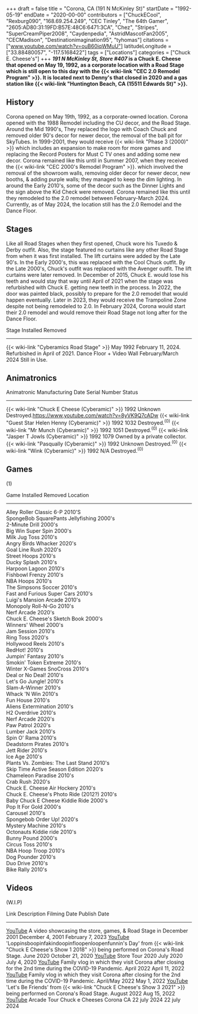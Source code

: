 +++
draft = false
title = "Corona, CA (191 N McKinley St)"
startDate = "1992-05-19"
endDate = "2020-00-00"
contributors = ["ChuckECool", "Rexburg090", "168.69.254.249", "CEC Tinley", "The 64th Gamer", "2605:AD80:31:19FD:B57E:48C6:6471:3CA", "Chez", "Stripes", "SuperCreamPiper2008", "Caydenpedia", "AstridMascotFan2005", "CECMadison", "Destinationimagination95", "tyhomas"]
citations = ["www.youtube.com/watch?v=ouB60iqWMuU"]
latitudeLongitude = ["33.88480057", "-117.5168422"]
tags = ["Locations"]
categories = ["Chuck E. Cheese's"]
+++
***191 N McKinley St, Store #407* is a Chuck E. Cheese that opened on May 19, 1992, as a corporate location with a Road Stage which is still open to this day with the {{< wiki-link "CEC 2.0 Remodel Program" >}}.
It is located next to Denny's that closed in 2020 and a gas station like {{< wiki-link "Huntington Beach, CA (15511 Edwards St)" >}}.**

## History

Corona opened on May 19th, 1992, as a corporate-owned location. Corona opened with the 1988 Remodel including the CU decor, and the Road Stage. Around the Mid 1990's, They replaced the logo with Coach Chuck and removed older 90's decor for newer decor, the removal of the ball pit for SkyTubes. In 1999-2001, they would receive {{< wiki-link "Phase 3 (2000)" >}} which includes an expansion to make room for more games and replacing the Record Posters for Must C TV ones and adding some new decor. Corona remained like this until in Summer 2007, when they received the {{< wiki-link "CEC 2000's Remodel Program" >}}. which involved the removal of the showroom walls, removing older decor for newer decor, new booths, & adding purple walls; they managed to keep the dim lighting. In around the Early 2010's, some of the decor such as the Dinner Lights and the sign above the Kid Check were removed. Corona remained like this until they remodeled to the 2.0 remodel between February-March 2024. Currently, as of May 2024, the location still has the 2.0 Remodel and the Dance Floor.

## Stages

Like all Road Stages when they first opened, Chuck wore his Tuxedo & Derby outfit. Also, the stage featured no curtains like any other Road Stage from when it was first installed. The lift curtains were added by the Late 90's. In the Early 2000's, this was replaced with the Cool Chuck outfit. By the Late 2000's, Chuck's outfit was replaced with the Avenger outfit. The lift curtains were later removed. In December of 2015, Chuck E. would lose his teeth and would stay that way until April of 2021 when the stage was refurbished with Chuck E. getting new teeth in the process. In 2022, the door was painted black, possibly to prepare for the 2.0 remodel that would happen eventually. Later in 2023, they would receive the Trampoline Zone despite not being remodeled to 2.0.
In February 2024, Corona would start their 2.0 remodel and would remove their Road Stage not long after for the Dance Floor.

  Stage                                           Installed             Removed
  ----------------------------------------------- --------------------- --------------------------------------------------
  {{< wiki-link "Cyberamics Road Stage" >}}   May 1992              February 11, 2024. Refurbished in April of 2021.
  Dance Floor + Video Wall                        February/March 2024   Still in Use.

## Animatronics

  Animatronic                                                  Manufacturing Date   Serial Number   Status
  ------------------------------------------------------------ -------------------- --------------- -------------------------------------------------------
  {{< wiki-link "Chuck E Cheese (Cyberamic)" >}}           1992                 Unknown         Destroyed.https://www.youtube.com/watch?v=8yVK9Q7cADw
  {{< wiki-link "Guest Star Helen Henny (Cyberamic)" >}}   1992                 1032            Destroyed.<sup>(0)</sup>
  {{< wiki-link "Mr Munch (Cyberamic)" >}}                 1992                 1051            Destroyed.<sup>(0)</sup>
  {{< wiki-link "Jasper T Jowls (Cyberamic)" >}}           1992                 1079            Owned by a private collector.
  {{< wiki-link "Pasqually (Cyberamic)" >}}                1992                 Unknown         Destroyed.<sup>(0)</sup>
  {{< wiki-link "Wink (Cyberamic)" >}}                     1992                 N/A             Destroyed.<sup>(0)</sup>

## Games

(1)

  Game                                    Installed   Removed   Location
  --------------------------------------- ----------- --------- ----------
  Alley Roller Classic 6-P                2010'S               
  SpongeBob SquarePants Jellyfishing      2000's               
  2-Minute Drill                          2000's               
  Big Win Super Spin                      2000's               
  Milk Jug Toss                           2010's               
  Angry Birds Whacker                     2020's               
  Goal Line Rush                          2020's               
  Street Hoops                            2010's               
  Ducky Splash                            2010's               
  Harpoon Lagoon                          2010's               
  Fishbowl Frenzy                         2010's               
  NBA Hoops                               2010's               
  The Simpsons Soccer                     2010's               
  Fast and Furious Super Cars             2010's               
  Luigi's Mansion Arcade                 2010's               
  Monopoly Roll-N-Go                      2010's               
  Nerf Arcade                             2020's               
  Chuck E. Cheese's Sketch Book          2000's               
  Winners' Wheel                         2000's               
  Jam Session                             2010's               
  Ring Toss                               2020's               
  Hollywood Reels                         2010's               
  RedHot!                                 2010's               
  Jumpin' Fantasy                        2010's               
  Smokin' Token Extreme                  2010's               
  Winter X-Games SnoCross                 2010's               
  Deal or No Deal!                        2010's               
  Let's Go Jungle!                       2010's               
  Slam-A-Winner                           2010's               
  Whack 'N Win                           2010's               
  Fun House                               2010's               
  Aliens Extermination                    2010's               
  H2 Overdrive                            2010's               
  Nerf Arcade                             2020's               
  Paw Patrol                              2020's               
  Lumber Jack                             2010's               
  Spin O' Rama                           2010's               
  Deadstorm Pirates                       2010's               
  Jett Rider                              2010's               
  Ice Age                                 2010's               
  Plants Vs. Zombies: The Last Stand      2010's               
  Skip Time Active Season Edition         2020's               
  Chameleon Paradise                      2010's               
  Crab Rush                               2020's               
  Chuck E. Cheese Air Hockery             2010's               
  Chuck E. Cheese's Photo Ride (2012?)   2010's               
  Baby Chuck E Cheese Kiddie Ride         2000's               
  Pop It For Gold                         2000's               
  Carousel                                2010's               
  Spongebob Order Up!                     2020's               
  Mystery Machine                         2010's               
  Octonauts Kiddie ride                   2010's               
  Bunny Pound                             2000's               
  Circus Toss                             2010's               
  NBA Hoop Troop                          2010's               
  Dog Pounder                             2010's               
  Duo Drive                               2010's               
  Bike Rally                              2010's               

## Videos

(W.I.P)

  Link                                                     Description                                                                                                                                                  Filming Date       Publish Date
  -------------------------------------------------------- ------------------------------------------------------------------------------------------------------------------------------------------------------------ ------------------ ------------------
  [YouTube](https://www.youtube.com/watch?v=YdhZ6DfWz-M)   A video showcasing the store, games, & Road Stage in December 2001                                                                                           December 4, 2001   February 7, 2023
  [YouTube](https://www.youtube.com/watch?v=3p4lDqv9TRo)   'Loppinsboopinfakindoopinfloopenloopenfunnin's Day' from {{< wiki-link "Chuck E Cheese's Show 1 2018" >}} being performed on Corona's Road Stage.   June 2020          October 21, 2020
  [YouTube](https://www.youtube.com/watch?v=ojQbbMdYxmA)   Store Tour 2020                                                                                                                                              July 2020          July 4, 2020
  [YouTube](https://www.youtube.com/watch?v=zupbeIl4kCE)   Family vlog in which they visit Corona after closing for the 2nd time during the COVID-19 Pandemic.                                                          April 2022         April 11, 2022
  [YouTube](https://www.youtube.com/watch?v=TucZ8US7tyo)   Family vlog in which they visit Corona after closing for the 2nd time during the COVID-19 Pandemic.                                                          April/May 2022     May 1, 2022
  [YouTube](https://www.youtube.com/watch?v=TNmKGMxseFo)   'Let's Be Friends' from {{< wiki-link "Chuck E Cheese's Show 3 2021" >}} being performed on Corona's Road Stage.                                    August 2022        Aug 15, 2022
  [YouTube](https://www.youtube.com/watch?v=ouB60iqWMuU)   Arcade Tour Chuck e Cheeses Corona CA                                                                                                                        22 july 2024       22 july 2024
